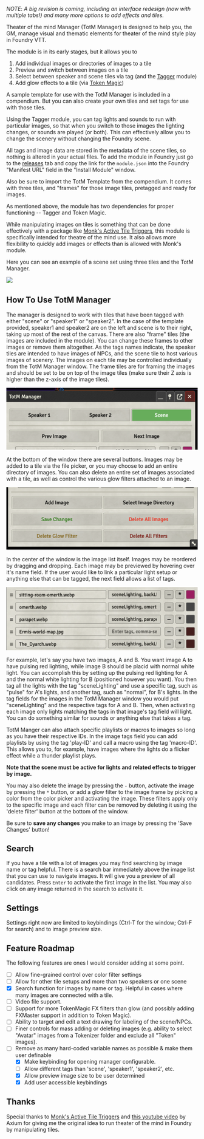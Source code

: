 
*NOTE*: *A big revision is coming, including an interface redesign (now with multiple tabs!) and many more options to add effects and tiles.* 


Theater of the mind Manager (TotM Manager) is designed to help you, the GM, manage visual and thematic elements for theater of the mind style play in Foundry VTT.

The module is in its early stages, but it allows you to 

1. Add individual images or directories of images to a tile
2. Preview and switch between images on a tile
3. Select between speaker and scene tiles via tag (and the [Tagger](https://github.com/fantasycalendar/FoundryVTT-Tagger) module)
4. Add glow effects to a tile (via [Token Magic](https://github.com/Feu-Secret/Tokenmagic))

A sample template for use with the TotM Manager is included in a compendium. But you can also create your own tiles and set tags for use with those tiles.

Using the Tagger module, you can tag lights and sounds to run with particular images, so that when you switch to those images the lighting changes, or sounds are played (or both). This can effectively allow you to change the scenery without changing the Foundry scene.

All tags and image data are stored in the metadata of the scene tiles, so nothing is altered in your actual files. To add the module in Foundry just go to the [releases](https://github.com/LichFactory-Games/TotM-Manager/releases) tab and copy the link for the `module.json` into the Foundry "Manifest URL" field in the "Install Module" window.

Also be sure to import the TotM Template from the compendium. It comes with three tiles, and "frames" for those image tiles, pretagged and ready for images. 

As mentioned above, the module has two dependencies for proper functioning -- Tagger and Token Magic. 

While manipulating images on tiles is something that can be done effectively with a package like [Monk's Active Tile Triggers](https://github.com/ironmonk88/monks-active-tiles), this module is specifically intended for theatre of the mind use. It also allows more flexibility to quickly add images or effects than is allowed with Monk's module. 

Here you can see an example of a scene set using three tiles and the TotM Manager.

![](./screenshots/totmm-screenshot.png)

## How To Use TotM Manager

The manager is designed to work with tiles that have been tagged with either "scene" or "speaker1" or "speaker2". In the case of the template provided, speaker1 and speaker2 are on the left and scene is to their right, taking up most of the rest of the canvas. There are also "frame" tiles (the images are included in the module). You can change these frames to other images or remove them altogether. As the tags names indicate, the speaker tiles are intended to have images of NPCs, and the scene tile to host various images of scenery. The images on each tile may be controlled individually from the TotM Manager window. The frame tiles are for framing the images and should be set to be on top of the image tiles (make sure their Z axis is higher than the z-axis of the image tiles). 

![](./screenshots/totmm-screenshot-buttons.png)

At the bottom of the window there are several buttons. Images may be added to a tile via the file picker, or you may choose to add an entire directory of images. You can also delete an entire set of images associated with a tile, as well as control the various glow filters attached to an image. 

![](./screenshots/totmm-screenshot-buttons2.png)

In the center of the window is the image list itself. Images may be reordered by dragging and dropping. Each image may be previewed by hovering over it's name field. If the user would like to link a particular light setup or anything else that can be tagged, the next field allows a list of tags. 

![](./screenshots/totmm-screenshot-fields.png)

For example, let's say you have two images, A and B. You want image A to have pulsing red lighting, while image B should be placid with normal white light. You can accomplish this by setting up the pulsing red lighting for A and the normal white lighting for B (positioned however you want). You then tag all the lights with the tag "sceneLighting" and use a specific tag, such as "pulse" for A's lights, and another tag, such as "normal", for B's lights. In the tag fields for the images in the TotM Manager window you would put "sceneLighting" and the respective tags for A and B. Then, when activating each image only lights matching the tags in that image's tag field will light. You can do something similar for sounds or anything else that takes a tag. 

TotM Manger can also attach specific playlists or macros to images so long as you have their respective IDs. In the image tags field you can add playlists by using the tag 'play-ID' and call a macro using the tag 'macro-ID'. This allows you to, for example, have images where the lights do a flicker effect while a thunder playlist plays. 

**Note that the scene must be active for lights and related effects to trigger by image.**

You may also delete the image by pressing the `-` button, activate the image by pressing the `*` button, or add a glow filter to the image frame by picking a color from the color picker and activating the image. These filters apply only to the specific image and each filter can be removed by deleting it using the 'delete filter' button at the bottom of the window. 

Be sure to **save any changes** you make to an image by pressing the 'Save Changes' button!

## Search

If you have a tile with a lot of images you may find searching by image name or tag helpful. There is a search bar immediately above the image list that you can use to navigate images. It will give you a preview of all candidates. Press `Enter` to activate the first image in the list. You may also click on any image returned in the search to activate it. 

## Settings 

Settings right now are limited to keybindings (Ctrl-T for the window; Ctrl-F for search) and to image preview size. 

## Feature Roadmap

The following features are ones I would consider adding at some point. 

- [ ] Allow fine-grained control over color filter settings 
- [ ] Allow for other tile setups and more than two speakers or one scene
- [X] Search function for images by name or tag. Helpful in cases where many images are connected with a tile. 
- [ ] Video file support.
- [ ] Support for more TokenMagic FX filters than glow (and possibly adding FXMaster support in addition to Token Magic). 
- [ ] Ability to target and edit a text drawing for labeling of the scene/NPCs.
- [ ] Finer controls for mass adding or deleting images (e.g. ability to select "Avatar" images from a Tokenizer folder and exclude all "Token" images).
- [ ] Remove as many hard-coded variable names as possible & make them user definable
  - [X] Make keybinding for opening manager configurable.
  - [ ] Allow different tags than 'scene', 'speaker1', 'speaker2', etc. 
  - [X] Allow preview image size to be user determined
  - [X] Add user accessible keybindings 

## Thanks

Special thanks to [Monk's Active Tile Triggers](https://github.com/ironmonk88/monks-active-tiles) and [this youtube video](https://www.youtube.com/watch?v=Uq1y7l7DcoU) by Axium for giving me the original idea to run theater of the mind in Foundry by manipulating tiles. 
